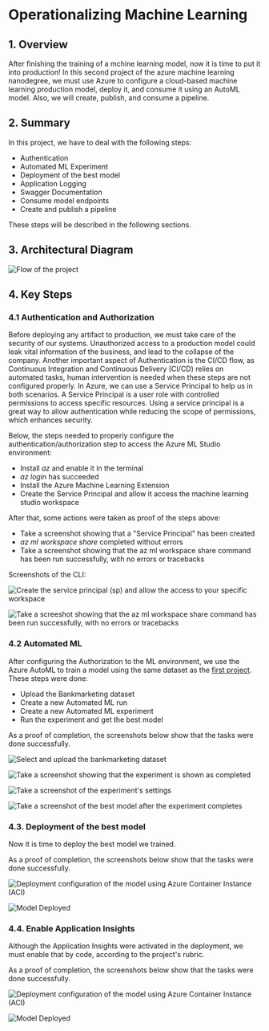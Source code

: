 # Operationalizing Machine Learning

## 1. Overview

After finishing the training of a mchine learning model, now it is time to put it into production! In this second project of the azure machine learning nanodegree, we must 
use Azure to configure a cloud-based machine learning production model, deploy it, and consume it using an AutoML model. Also, we will create, publish, and consume a pipeline. 

## 2. Summary

In this project, we have to deal with the following steps:

* Authentication
* Automated ML Experiment
* Deployment of the best model
* Application Logging
* Swagger Documentation
* Consume model endpoints
* Create and publish a pipeline

These steps will be described in the following sections.

## 3. Architectural Diagram

![Flow of the project](https://github.com/michelmf/azure-ml/blob/main/Operationalizing%20Machine%20Learning/overview.png)

## 4. Key Steps

### 4.1 Authentication and Authorization

Before deploying any artifact to production, we must take care of the security of our systems. Unauthorized access to a production model could leak vital information of the business, and lead to the collapse of the company. Another important aspect of Authentication is the CI/CD flow, as Continuous Integration and Continuous Delivery (CI/CD) relies on automated tasks, human intervention is needed when these steps are not configured properly. In Azure, we can use a Service Principal to help us in both scenarios. A Service Principal is a user role with controlled permissions to access specific resources. Using a service principal is a great way to allow authentication while reducing the scope of permissions, which enhances security.

Below, the steps needed to properly configure the authentication/authorization step to access the Azure ML Studio environment:

* Install *az* and enable it in the terminal
* *az login* has succeeded
* Install the Azure Machine Learning Extension
* Create the Service Principal and allow it access the machine learning studio workspace

After that, some actions were taken as proof of the steps above:

* Take a screenshot showing that a "Service Principal" has been created
* *az ml workspace share* completed without errors
* Take a screenshot showing that the az ml workspace share command has been run successfully, with no errors or tracebacks

Screenshots of the CLI:

![Create the service principal (sp) and allow the access to your specific workspace](https://github.com/michelmf/azure-ml/blob/main/Operationalizing%20Machine%20Learning/sp.PNG)

![Take a screeshot showing that the *az ml workspace share* command has been run successfully, with no errors or tracebacks](https://github.com/michelmf/azure-ml/blob/main/Operationalizing%20Machine%20Learning/role.PNG)

### 4.2 Automated ML

After configuring the Authorization to the ML environment, we use the Azure AutoML to train a model using the same dataset as the [first project](https://github.com/michelmf/azure-ml/tree/main/Optimizing%20an%20ML%20Pipeline%20in%20Azure). These steps were done:

* Upload the Bankmarketing dataset
* Create a new Automated ML run
* Create a new Automated ML experiment
* Run the experiment and get the best model

As a proof of completion, the screenshots below show that the tasks were done successfully.

![Select and upload the bankmarketing dataset](https://github.com/michelmf/azure-ml/blob/main/Operationalizing%20Machine%20Learning/figures/dataset_image.png)

![Take a screenshot showing that the experiment is shown as completed](https://github.com/michelmf/azure-ml/blob/main/Operationalizing%20Machine%20Learning/figures/experiment.png)

![Take a screenshot of the experiment's settings](https://github.com/michelmf/azure-ml/blob/main/Operationalizing%20Machine%20Learning/figures/settings.png)

![Take a screenshot of the best model after the experiment completes](https://github.com/michelmf/azure-ml/blob/main/Operationalizing%20Machine%20Learning/figures/model.png)

### 4.3. Deployment of the best model

Now it is time to deploy the best model we trained.




As a proof of completion, the screenshots below show that the tasks were done successfully.

![Deployment configuration of the model using Azure Container Instance (ACI)](https://github.com/michelmf/azure-ml/blob/main/Operationalizing%20Machine%20Learning/figures/best_model.png)

![Model Deployed](https://github.com/michelmf/azure-ml/blob/main/Operationalizing%20Machine%20Learning/figures/model_deployed.PNG)

### 4.4. Enable Application Insights

Although the Application Insights were activated in the deployment, we must enable that by code, according to the project's rubric.



As a proof of completion, the screenshots below show that the tasks were done successfully.

![Deployment configuration of the model using Azure Container Instance (ACI)](https://github.com/michelmf/azure-ml/blob/main/Operationalizing%20Machine%20Learning/figures/best_model.png)

![Model Deployed](https://github.com/michelmf/azure-ml/blob/main/Operationalizing%20Machine%20Learning/figures/model_deployed.PNG)

